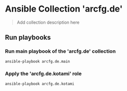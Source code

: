 # Ansible Collection 'arcfg.de'

> Add collection description here

## Run playbooks

### Run main playbook of the 'arcfg.de' collection

```sh
ansible-playbook arcfg.de.main
```

### Apply the 'arcfg.de.kotami' role

```sh
ansible-playbook arcfg.de.kotami
```
